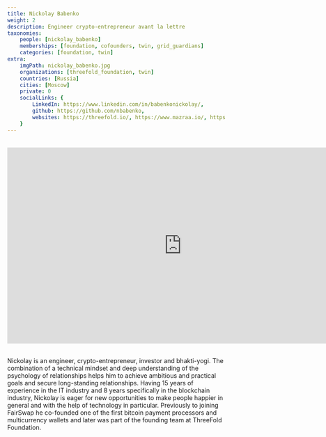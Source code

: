 ```yaml
---
title: Nickolay Babenko
weight: 2
description: Engineer crypto-entrepreneur avant la lettre
taxonomies:
    people: [nickolay_babenko]
    memberships: [foundation, cofounders, twin, grid_guardians]
    categories: [foundation, twin]
extra:
    imgPath: nickolay_babenko.jpg
    organizations: [threefold_foundation, twin]
    countries: [Russia]
    cities: [Moscow]
    private: 0
    socialLinks: {
        LinkedIn: https://www.linkedin.com/in/babenkonickolay/,
        github: https://github.com/nbabenko,
        websites: https://threefold.io/, https://www.mazraa.io/, https://www.fair-swap.org,
    }
---
```


<BR>
<div class="aspect-w-16 aspect-h-9">
<iframe src="https://player.vimeo.com/video/596389730" width="800" height="450" frameborder="0" allow="autoplay; fullscreen" allowfullscreen></iframe>
</div>
<BR>


Nickolay is an engineer, crypto-entrepreneur, investor and bhakti-yogi. The combination of a technical mindset and deep understanding of the psychology of relationships helps him to achieve ambitious and practical goals and secure long-standing relationships. Having 15 years of experience in the IT industry and 8 years specifically in the blockchain industry, Nickolay is eager for new opportunities to make people happier in general and with the help of technology in particular. Previously to joining FairSwap he co-founded one of the first bitcoin payment processors and multicurrency wallets and later was part of the founding team at ThreeFold Foundation.
